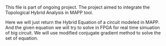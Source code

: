 This file is part of ongoing project. 
The project aimed to integrate the Topological Hybrid Analysis in MAPP tool.

Here we will just return the Hybrid Equation of a circuit modeled in MAPP. 
And the given equation we will try to solve in FPGA for real time simuation of big circuit. 
We will use modified conjugate gradient method to solve the set of equation. 
